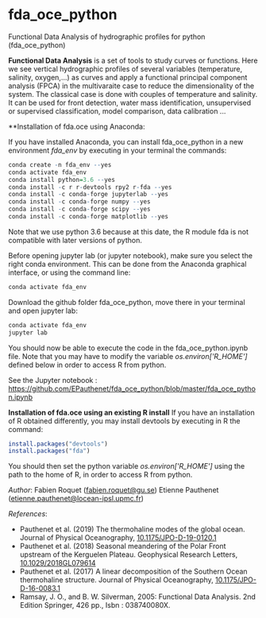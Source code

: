 # fda_oce_python
Functional Data Analysis of hydrographic profiles for python (fda_oce_python)

**Functional Data Analysis** is a set of tools to study curves or functions. Here we see vertical hydrographic profiles of several variables (temperature, salinity, oxygen,...) as curves and apply a functional principal component analysis (FPCA) in the multivaraite case to reduce the dimensionality of the system. The classical case is done with couples of temperature and salinity. It can be used for front detection, water mass identification, unsupervised or supervised classification, model comparison, data calibration ...

**Installation of fda.oce using Anaconda:

If you have installed Anaconda, you can install fda_oce_python in a new environment *fda_env* by executing in your terminal the commands:
``` r
conda create -n fda_env --yes
conda activate fda_env
conda install python=3.6 --yes
conda install -c r r-devtools rpy2 r-fda --yes
conda install -c conda-forge jupyterlab --yes
conda install -c conda-forge numpy --yes
conda install -c conda-forge scipy --yes
conda install -c conda-forge matplotlib --yes
```
Note that we use python 3.6 because at this date, the R module fda is not compatible with later versions of python.

Before opening jupyter lab (or jupyter notebook), make sure you select the right conda environment. This can be done from the Anaconda graphical interface, or using the command line:
``` r
conda activate fda_env
```

Download the github folder fda_oce_python, move there in your terminal and open jupyter lab:
``` r
conda activate fda_env
jupyter lab
```

You should now be able to execute the code in the fda_oce_python.ipynb file. Note that you may have to modify the variable *os.environ['R_HOME']* defined below in order to access R from python.

See the Jupyter notebook : https://github.com/EPauthenet/fda_oce_python/blob/master/fda_oce_python.ipynb

**Installation of fda.oce using an existing R install** If you have an installation of R obtained differently, you may install devtools by executing in R the command:
``` r
install.packages("devtools")
install.packages("fda")
```
You should then set the python variable *os.environ['R_HOME']* using the path to the home of R, in order to access R from python.


*Author*:
Fabien Roquet (fabien.roquet@gu.se)
Etienne Pauthenet (etienne.pauthenet@locean-ipsl.upmc.fr)

*References*: 
- Pauthenet et al. (2019) The thermohaline modes of the global ocean. Journal of Physical Oceanography, [10.1175/JPO-D-19-0120.1](https://doi.org/10.1175/JPO-D-19-0120.1)
- Pauthenet et al. (2018) Seasonal meandering of the Polar Front upstream of the Kerguelen Plateau. Geophysical Research Letters, [10.1029/2018GL079614](https://doi.org/10.1029/2018GL079614)
- Pauthenet et al. (2017) A linear decomposition of the Southern Ocean thermohaline structure. Journal of Physical Oceanography, [10.1175/JPO-D-16-0083.1](http://dx.doi.org/10.1175/JPO-D-16-0083.1)
- Ramsay, J. O., and B. W. Silverman, 2005: Functional Data Analysis. 2nd Edition Springer, 426 pp., Isbn : 038740080X.

